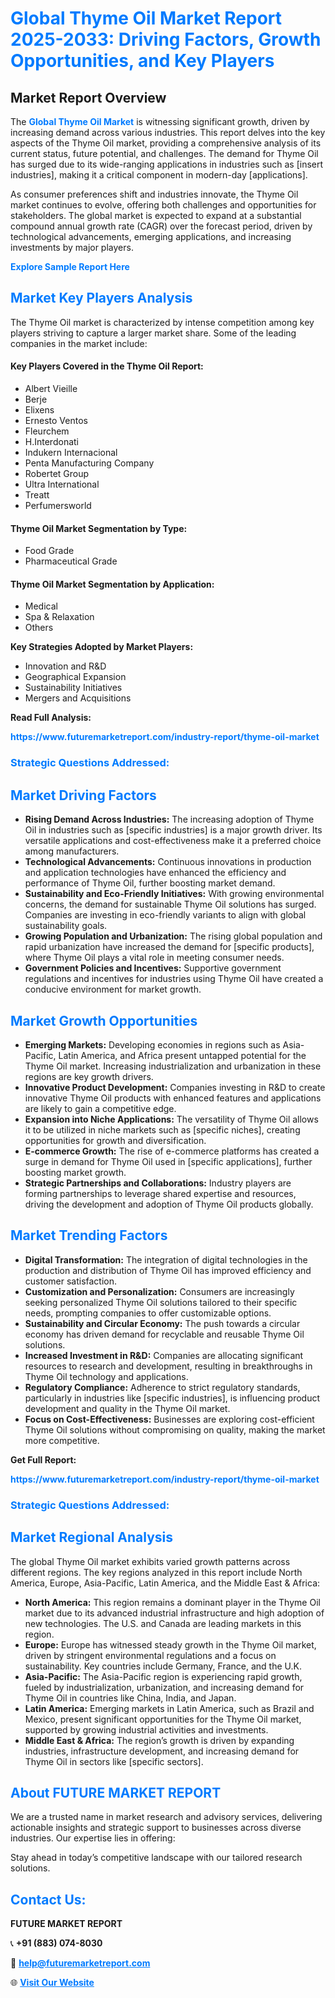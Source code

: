 <h1 style="color: #007BFF;">Global Thyme Oil Market Report 2025-2033: Driving Factors, Growth Opportunities, and Key Players</h1>

<section id="overview">
<h2>Market Report Overview</h2>
<p>The <a href="https://www.futuremarketreport.com/industry-report/thyme-oil-market" style="color: #007BFF; text-decoration: none;"><strong>Global Thyme Oil Market</strong></a> is witnessing significant growth, driven by increasing demand across various industries. This report delves into the key aspects of the Thyme Oil market, providing a comprehensive analysis of its current status, future potential, and challenges. The demand for Thyme Oil has surged due to its wide-ranging applications in industries such as [insert industries], making it a critical component in modern-day [applications].</p>
<p>As consumer preferences shift and industries innovate, the Thyme Oil market continues to evolve, offering both challenges and opportunities for stakeholders. The global market is expected to expand at a substantial compound annual growth rate (CAGR) over the forecast period, driven by technological advancements, emerging applications, and increasing investments by major players.</p>
</section>

<section id="overview">
<p><a href="https://www.futuremarketreport.com/request-sample/reportId=31107" style="color: #007BFF; text-decoration: none;"><strong>Explore Sample Report Here</strong></a></p>
</section>

<section id="key-players">
<h2 style="color: #007BFF;">Market Key Players Analysis</h2>
<p>The Thyme Oil market is characterized by intense competition among key players striving to capture a larger market share. Some of the leading companies in the market include:</p>
<h4>Key Players Covered in the Thyme Oil Report:</h4>
<ul><li>Albert Vieille</li><li>Berje</li><li>Elixens</li><li>Ernesto Ventos</li><li>Fleurchem</li><li>H.Interdonati</li><li>Indukern Internacional</li><li>Penta Manufacturing Company</li><li>Robertet Group</li><li>Ultra International</li><li>Treatt</li><li>Perfumersworld</li></ul>
<h4>Thyme Oil Market Segmentation by Type:</h4>
<ul><li>Food Grade</li><li>Pharmaceutical Grade</li></ul>

<h4>Thyme Oil Market Segmentation by Application:</h4>
<ul><li>Medical</li><li>Spa &amp; Relaxation</li><li>Others</li></ul>
<p><strong>Key Strategies Adopted by Market Players:</strong></p>
<ul>
<li>Innovation and R&D</li>
<li>Geographical Expansion</li>
<li>Sustainability Initiatives</li>
<li>Mergers and Acquisitions</li>
</ul>
</section>

<section>
<p><strong>Read Full Analysis: </strong></p><a href="https://www.futuremarketreport.com/industry-report/thyme-oil-market" style="color: #007BFF; text-decoration: none;"><strong>https://www.futuremarketreport.com/industry-report/thyme-oil-market</strong></a>
<h3 style="color: #007BFF;">Strategic Questions Addressed:</h3>
</section>

<section id="driving-factors">
<h2 style="color: #007BFF;">Market Driving Factors</h2>
<ul>
<li><strong>Rising Demand Across Industries:</strong> The increasing adoption of Thyme Oil in industries such as [specific industries] is a major growth driver. Its versatile applications and cost-effectiveness make it a preferred choice among manufacturers.</li>
<li><strong>Technological Advancements:</strong> Continuous innovations in production and application technologies have enhanced the efficiency and performance of Thyme Oil, further boosting market demand.</li>
<li><strong>Sustainability and Eco-Friendly Initiatives:</strong> With growing environmental concerns, the demand for sustainable Thyme Oil solutions has surged. Companies are investing in eco-friendly variants to align with global sustainability goals.</li>
<li><strong>Growing Population and Urbanization:</strong> The rising global population and rapid urbanization have increased the demand for [specific products], where Thyme Oil plays a vital role in meeting consumer needs.</li>
<li><strong>Government Policies and Incentives:</strong> Supportive government regulations and incentives for industries using Thyme Oil have created a conducive environment for market growth.</li>
</ul>
</section>

<section id="growth-opportunities">
<h2 style="color: #007BFF;">Market Growth Opportunities</h2>
<ul>
<li><strong>Emerging Markets:</strong> Developing economies in regions such as Asia-Pacific, Latin America, and Africa present untapped potential for the Thyme Oil market. Increasing industrialization and urbanization in these regions are key growth drivers.</li>
<li><strong>Innovative Product Development:</strong> Companies investing in R&D to create innovative Thyme Oil products with enhanced features and applications are likely to gain a competitive edge.</li>
<li><strong>Expansion into Niche Applications:</strong> The versatility of Thyme Oil allows it to be utilized in niche markets such as [specific niches], creating opportunities for growth and diversification.</li>
<li><strong>E-commerce Growth:</strong> The rise of e-commerce platforms has created a surge in demand for Thyme Oil used in [specific applications], further boosting market growth.</li>
<li><strong>Strategic Partnerships and Collaborations:</strong> Industry players are forming partnerships to leverage shared expertise and resources, driving the development and adoption of Thyme Oil products globally.</li>
</ul>
</section>

<section id="trending-factors">
<h2 style="color: #007BFF;">Market Trending Factors</h2>
<ul>
<li><strong>Digital Transformation:</strong> The integration of digital technologies in the production and distribution of Thyme Oil has improved efficiency and customer satisfaction.</li>
<li><strong>Customization and Personalization:</strong> Consumers are increasingly seeking personalized Thyme Oil solutions tailored to their specific needs, prompting companies to offer customizable options.</li>
<li><strong>Sustainability and Circular Economy:</strong> The push towards a circular economy has driven demand for recyclable and reusable Thyme Oil solutions.</li>
<li><strong>Increased Investment in R&D:</strong> Companies are allocating significant resources to research and development, resulting in breakthroughs in Thyme Oil technology and applications.</li>
<li><strong>Regulatory Compliance:</strong> Adherence to strict regulatory standards, particularly in industries like [specific industries], is influencing product development and quality in the Thyme Oil market.</li>
<li><strong>Focus on Cost-Effectiveness:</strong> Businesses are exploring cost-efficient Thyme Oil solutions without compromising on quality, making the market more competitive.</li>
</ul>
</section>

<section>
<p><strong>Get Full Report: </strong></p><a href="https://www.futuremarketreport.com/industry-report/thyme-oil-market" style="color: #007BFF; text-decoration: none;"><strong>https://www.futuremarketreport.com/industry-report/thyme-oil-market</strong></a>
<h3 style="color: #007BFF;">Strategic Questions Addressed:</h3>
</section>


<section id="regional-analysis">
<h2 style="color: #007BFF;">Market Regional Analysis</h2>
<p>The global Thyme Oil market exhibits varied growth patterns across different regions. The key regions analyzed in this report include North America, Europe, Asia-Pacific, Latin America, and the Middle East & Africa:</p>
<ul>
<li><strong>North America:</strong> This region remains a dominant player in the Thyme Oil market due to its advanced industrial infrastructure and high adoption of new technologies. The U.S. and Canada are leading markets in this region.</li>
<li><strong>Europe:</strong> Europe has witnessed steady growth in the Thyme Oil market, driven by stringent environmental regulations and a focus on sustainability. Key countries include Germany, France, and the U.K.</li>
<li><strong>Asia-Pacific:</strong> The Asia-Pacific region is experiencing rapid growth, fueled by industrialization, urbanization, and increasing demand for Thyme Oil in countries like China, India, and Japan.</li>
<li><strong>Latin America:</strong> Emerging markets in Latin America, such as Brazil and Mexico, present significant opportunities for the Thyme Oil market, supported by growing industrial activities and investments.</li>
<li><strong>Middle East & Africa:</strong> The region’s growth is driven by expanding industries, infrastructure development, and increasing demand for Thyme Oil in sectors like [specific sectors].</li>
</ul>
</section>

<footer>
<h2 style="color: #007BFF;">About FUTURE MARKET REPORT</h2>
<p>We are a trusted name in market research and advisory services, delivering actionable insights and strategic support to businesses across diverse industries. Our expertise lies in offering:</p>

<p>Stay ahead in today’s competitive landscape with our tailored research solutions.</p>

<h2 style="color: #007BFF;">Contact Us:</h2>
<p><strong>FUTURE MARKET REPORT</strong></p>
<p>📞 <strong>+91 (883) 074-8030</strong></p>
<p>📧 <strong><a href="mailto:help@futuremarketreport.com" style="color: #007BFF;">help@futuremarketreport.com</a></strong></p>
<p>🌐 <strong><a href="https://www.futuremarketreport.com/" style="color: #007BFF;">Visit Our Website</a></strong></p>
</footer>